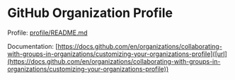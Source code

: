 # GitHub Organization Profile

Profile: [profile/README.md](profile/README.md)

Documentation: [https://docs.github.com/en/organizations/collaborating-with-groups-in-organizations/customizing-your-organizations-profile]([url](https://docs.github.com/en/organizations/collaborating-with-groups-in-organizations/customizing-your-organizations-profile))
